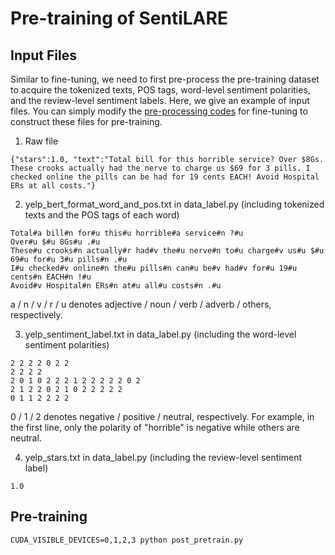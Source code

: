 # Pre-training of SentiLARE 

## Input Files

Similar to fine-tuning, we need to first pre-process the pre-training dataset to acquire the tokenized texts, POS tags, word-level sentiment polarities, and the review-level sentiment labels. Here, we give an example of input files. You can simply modify the [pre-processing codes](https://github.com/thu-coai/SentiLARE/tree/master/preprocess) for fine-tuning to construct these files for pre-training.

1) Raw file

```
{"stars":1.0, "text":"Total bill for this horrible service? Over $8Gs. These crooks actually had the nerve to charge us $69 for 3 pills. I checked online the pills can be had for 19 cents EACH! Avoid Hospital ERs at all costs."}
```

2) yelp_bert_format_word_and_pos.txt in data_label.py (including tokenized texts and the POS tags of each word)

```
Total#a bill#n for#u this#u horrible#a service#n ?#u
Over#u $#u 8Gs#u .#u
These#u crooks#n actually#r had#v the#u nerve#n to#u charge#v us#u $#u 69#u for#u 3#u pills#n .#u
I#u checked#v online#n the#u pills#n can#u be#v had#v for#u 19#u cents#n EACH#n !#u
Avoid#v Hospital#n ERs#n at#u all#u costs#n .#u
```

a / n / v / r / u denotes adjective / noun / verb / adverb / others, respectively.

3) yelp_sentiment_label.txt in data_label.py (including the word-level sentiment polarities)

```
2 2 2 2 0 2 2
2 2 2 2
2 0 1 0 2 2 2 1 2 2 2 2 2 0 2
2 1 2 2 0 2 1 0 2 2 2 2 2
0 1 1 2 2 2 2
```

0 / 1 / 2 denotes negative / positive / neutral, respectively. For example, in the first line, only the polarity of "horrible" is negative while others are neutral. 

4) yelp_stars.txt in data_label.py (including the review-level sentiment label)

```
1.0
```

## Pre-training

```shell
CUDA_VISIBLE_DEVICES=0,1,2,3 python post_pretrain.py
```

